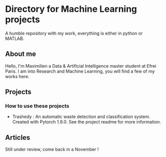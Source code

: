 # Directory for Machine Learning projects

A humble repository with my work, everything is either in python or MATLAB. 

## About me
Hello, I'm Maximilien a Data & Artificial Intelligence master student at Efrei Paris. I am into Research and Machine Learning, you will find a few of my works here.


## Projects
### How to use these projects
- Trashedy : An automatic waste detection and classification system. Created with Pytorch 1.9.0. See the project readme for more information.

## Articles
Still under review, come back in a November !